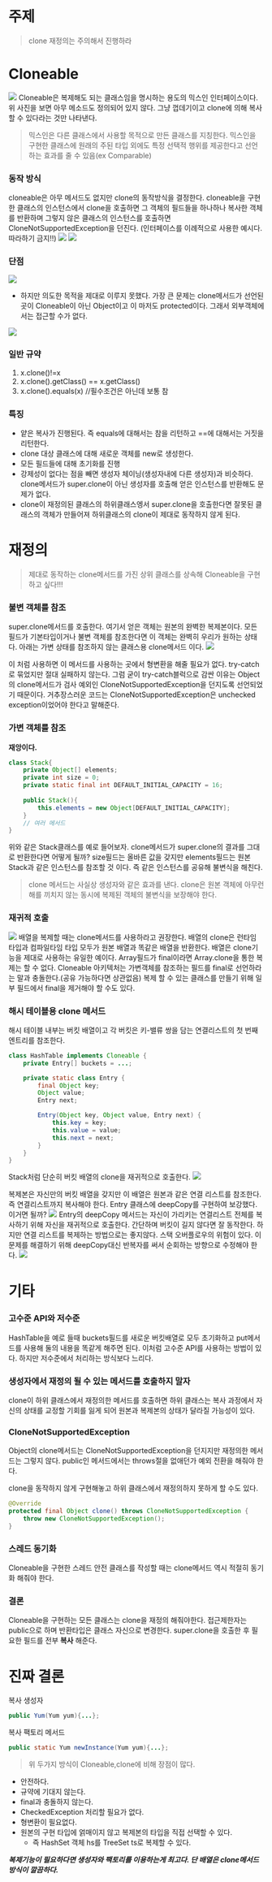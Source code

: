 # 주제
> clone 재정의는 주의해서 진행하라

# Cloneable
![](https://velog.velcdn.com/images/dbtlwns/post/2cf4a2c5-a617-47ae-af7b-e53fd6fd2770/image.png)
Cloneable은 복제해도 되는 클래스임을 명시하는 용도의 믹스인 인터페이스이다. 위 사진을 보면 아무 메소드도 정의되어 있지 않다. 그냥 껍데기이고 clone에 의해 복사할 수 있다라는 것만 나타낸다.
>믹스인은 다른 클래스에서 사용할 목적으로 만든 클래스를 지칭한다.
믹스인을 구현한 클래스에 원래의 주된 타입 외에도 특정 선택적 행위를 제공한다고 선언하는 효과를 줄 수 있음(ex Comparable)

### 동작 방식
cloneable은 아무 메서드도 없지만 clone의 동작방식을 결정한다.
cloneable을 구현한 클래스의 인스턴스에서 clone을 호출하면 그 객체의 필드들을 하나하나 복사한 객체를 반환하며 그렇지 않은 클래스의 인스턴스를 호출하면 CloneNotSupportedException을 던진다. (인터페이스를 이례적으로 사용한 예시다. 따라하기 금지!!)
![](https://velog.velcdn.com/images/dbtlwns/post/d6b4e27f-bd0d-48ed-9f01-da7d9496c682/image.png)
![](https://velog.velcdn.com/images/dbtlwns/post/190d170e-9306-43b8-9a96-216412e459fe/image.png)

### 단점 
![](https://velog.velcdn.com/images/dbtlwns/post/d3227b20-0d84-4517-83a4-230d3fff07b9/image.png)

* 하지만 의도한 목적을 제대로 이루지 못했다. 가장 큰 문제는 clone메서드가 선언된 곳이 Cloneable이 아닌 Object이고 이 마저도 protected이다. 그래서 외부객체에서는 접근할 수가 없다.

![](https://velog.velcdn.com/images/dbtlwns/post/cb290576-2078-4cf0-9811-8444a480914a/image.png)


### 일반 규약
>
1. x.clone()!=x
2. x.clone().getClass() == x.getClass()
3. x.clone().equals(x) //필수조건은 아닌데 보통 참

### 특징
* 얕은 복사가 진행된다. 즉 equals에 대해서는 참을 리턴하고 ==에 대해서는 거짓을 리턴한다.
* clone 대상 클래스에 대해 새로운 객체를 new로 생성한다.
* 모든 필드들에 대해 초기화를 진행
* 강제성이 없다는 점을 빼면 생성자 체이닝(생성자내에 다른 생성자)과 비슷하다. clone메서드가 super.clone이 아닌 생성자를 호출해 얻은 인스턴스를 반환해도 문제가 없다.
* clone이 재정의된 클래스의 하위클래스엥서 super.clone을 호출한다면 잘못된 클래스의 객체가 만들어져 하위클래스의 clone이 제대로 동작하지 않게 된다.

# 재정의
> 제대로 동작하는 clone메서드를 가진 상위 클래스를 상속해 Cloneable을 구현하고 싶다!!!

### 불변 객체를 참조
super.clone메서드를 호출한다. 여기서 얻은 객체는 원본의 완벽한 복제본이다. 모든 필드가 기본타입이거나 불변 객체를 참조한다면 이 객체는 완벽히 우리가 원하는 상태다.
아래는 가변 상태를 참조하지 않는 클래스용 clone메서드 이다.
![](https://velog.velcdn.com/images/dbtlwns/post/6095f451-cdf6-47ca-811b-5557bd5e69f6/image.png)

이 처럼 사용하면 이 메서드를 사용하는 곳에서 형변환을 해줄 필요가 없다. try-catch로 묶었지만 절대 실패하지 않는다. 그럼 굳이 try-catch블럭으로 감싼 이유는 Object의 clone메서드가 검사 예외인 CloneNotSupportedException을 던지도록 선언되었기 때문이다. 거추장스러운 코드는 CloneNotSupportedException은 unchecked exception이었어야 한다고 말해준다.

### 가변 객체를 참조
**재앙이다.**
```java
class Stack{
    private Object[] elements;
    private int size = 0;
    private static final int DEFAULT_INITIAL_CAPACITY = 16;
    
    public Stack(){
        this.elements = new Object[DEFAULT_INITIAL_CAPACITY];
    }
    // 여러 메서드
}
```
위와 같은 Stack클래스를 예로 들어보자.
clone메서드가 super.clone의 결과를 그대로 반환한다면 어떻게 될까?
size필드는 올바른 값을 갖지만 elements필드는 원본 Stack과 같은 인스턴스를 참조할 것 이다.
즉 같은 인스턴스를 공유해 불변식을 해친다.
>clone 메서드는 사실상 생성자와 같은 효과를 낸다. clone은 원본 객체에 아무런 해를 끼치지 않는 동시에 복제된 객체의 불변식을 보장해야 한다.

### 재귀적 호출
![](https://velog.velcdn.com/images/dbtlwns/post/e335441e-a135-4905-a972-8bd7cc7ab236/image.png)
배열을 복제할 때는 clone메서드를 사용하라고 권장한다. 배열의 clone은 런타임 타입과 컴파일타임 타입 모두가 원본 배열과 똑같은 배열을 반환한다. 배열은 clone기능을 제대로 사용하는 유일한 예이다.
Array필드가 final이라면 Array.clone을 통한 복제는 할 수 없다.
Cloneable 아키텍처는 가변객체를 참조하는 필드를 final로 선언하라는 말과 충돌한다.(공유 가능하다면 상관없음)
복제 할 수 있는 클래스를 만들기 위해 일부 필드에서 final을 제거해야 할 수도 있다.

### 해시 테이블용 clone 메서드
해시 테이블 내부는 버킷 배열이고 각 버킷은 키-밸류 쌍을 담는 연결리스트의 첫 번째 엔트리를 참조한다.
```java
class HashTable implements Cloneable {
    private Entry[] buckets = ...;

    private static class Entry {
        final Object key;
        Object value;
        Entry next;

        Entry(Object key, Object value, Entry next) {
            this.key = key;
            this.value = value;
            this.next = next;
        }
    }
}
```
Stack처럼 단순히 버킷 배열의 clone을 재귀적으로 호출한다.
![](https://velog.velcdn.com/images/dbtlwns/post/c689942f-017e-4f47-a6d9-e96fb8f15c7c/image.png)

복제본은 자신만의 버킷 배열을 갖지만 이 배열은 원본과 같은 연결 리스트를 참조한다.
즉 연결리스트까지 복사해야 한다. Entry 클래스에 deepCopy를 구현하여 보강했다.
이거면 될까?
![](https://velog.velcdn.com/images/dbtlwns/post/6d99e3bb-b64a-48ca-9913-8da2fa36dec2/image.png)
Entry의 deepCopy 메서드는 자신이 가리키는 연결리스트 전체를 복사하기 위해 자신을 재귀적으로 호출한다. 간단하며 버킷이 길지 않다면 잘 동작한다. 하지만 연결 리스트를 복제하는 방법으로는 좋지않다. 스택 오버플로우의 위험이 있다. 이 문제를 해결하기 위해 deepCopy대신 반복자를 써서 순회하는 방향으로 수정해야 한다.
![](https://velog.velcdn.com/images/dbtlwns/post/a0e1fdc9-214a-4e8e-bcfd-895f708785e1/image.png)

# 기타
### 고수준 API와 저수준
HashTable을 예로 들때 buckets필드를 새로운 버킷배열로 모두 초기화하고 put메서드를 사용해 둘의 내용을 똑같게 해주면 된다. 이처럼 고수준 API를 사용하는 방법이 있다. 하지만 저수준에서 처리하는 방식보다 느리다.

### 생성자에서 재정의 될 수 있는 메서드를 호출하지 말자
clone이 하위 클래스에서 재정의한 메서드를 호출하면 하위 클래스는 복사 과정에서 자신의 상태를 교정할 기회를 잃게 되어 원본과 복제본의 상태가 달라질 가능성이 있다.

### CloneNotSupportedException
Object의 clone메서드는 CloneNotSupportedException을 던지지만 재정의한 메서드는 그렇지 않다. public인 메서드에서는 throws절을 없애던가 예외 전환을 해줘야 한다.

clone을 동작하지 않게 구현해놓고 하위 클래스에서 재정의하지 못하게 할 수도 있다.
```java
@Override
protected final Object clone() throws CloneNotSupportedException {
	throw new CloneNotSupportedException();
}
```

### 스레드 동기화
Cloneable을 구현한 스레드 안전 클래스를 작성할 때는 clone메서드 역시 적절히 동기화 해줘야 한다.

### 결론
Cloneable을 구현하는 모든 클래스는 clone을 재정의 해줘야한다. 접근제한자는 public으로 하며 반환타입은 클래스 자신으로 변경한다. super.clone을 호출한 후 필요한 필드를 전부 **복사** 해준다.

# 진짜 결론
복사 생성자
```java
public Yum(Yum yum){...};
```

복사 팩토리 메서드
```java
public static Yum newInstance(Yum yum){...};
```
>위 두가지 방식이 Cloneable,clone에 비해 장점이 많다.

* 안전하다.
* 규약에 기대지 않는다.
* final과 충돌하지 않는다.
* CheckedException 처리할 필요가 없다.
* 형변환이 필요없다.
* 원본의 구현 타입에 얽매이지 않고 복제본의 타입을 직접 선택할 수 있다.
  * 즉 HashSet 객체 hs를 TreeSet ts로 복제할 수 있다.

>
***복제기능이 필요하다면 생성자와 팩토리를 이용하는게 최고다. 단 배열은 clone메서드 방식이 깔끔하다.***

